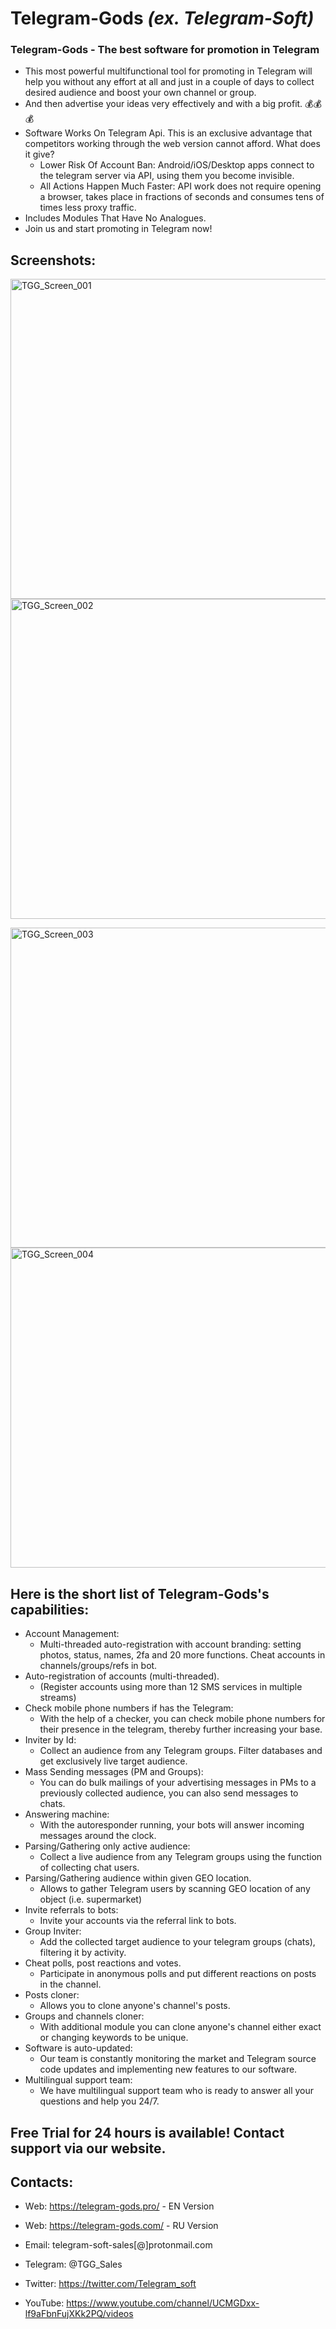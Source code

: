 # Telegram-Gods      *(ex. Telegram-Soft)*


### Telegram-Gods - The best software for promotion in Telegram
- This most powerful multifunctional tool for promoting in Тelegram will help you without any effort at all and just in a couple of days to collect desired audience and boost your own channel or group. 
- And then advertise your ideas very effectively and with a big profit. 💰💰💰
- Software Works On Telegram Api. This is an exclusive advantage that competitors working through the web version cannot afford. What does it give?
  * Lower Risk Of Account Ban: Android/iOS/Desktop apps connect to the telegram server via API, using them you become invisible.
  * All Actions Happen Much Faster: API work does not require opening a browser, takes place in fractions of seconds and consumes tens of times less proxy traffic.
- Includes Modules That Have No Analogues.
- Join us and start promoting in Telegram now!


## Screenshots:

<img align="center" width="512" alt="TGG_Screen_001" src="https://user-images.githubusercontent.com/94137664/180645000-8a129a5c-f13b-4508-903f-be840a84c154.png">  <img align="center" width="512" alt="TGG_Screen_002" src="https://user-images.githubusercontent.com/94137664/180644995-aec1e24a-a38f-4dbc-8ed3-4335e919297f.png">

<img align="center" width="512" alt="TGG_Screen_003" src="https://user-images.githubusercontent.com/94137664/180644991-1e3afaf3-31e6-43dc-9877-5efbc2b9449b.png">  <img align="center" width="512" alt="TGG_Screen_004" src="https://user-images.githubusercontent.com/94137664/180644987-fdf85963-75d2-46b7-b365-cdccb6712edd.png">

## Here is the short list of Telegram-Gods's capabilities:

- Account Management:
   * Multi-threaded auto-registration with account branding: setting photos, status, names, 2fa and 20 more functions. Cheat accounts in channels/groups/refs in bot.
- Auto-registration of accounts (multi-threaded).
   *  (Register accounts using more than 12 SMS services in multiple streams)
- Check mobile phone numbers if has the Telegram: 
   *  With the help of a checker, you can check mobile phone numbers for their presence in the telegram, thereby further increasing your base.
- Inviter by Id:
   *  Collect an audience from any Telegram groups. Filter databases and get exclusively live target audience.
- Mass Sending messages (PM and Groups):
   *  You can do bulk mailings of your advertising messages in PMs to a previously collected audience, you can also send messages to chats.
- Answering machine:
   *  With the autoresponder running, your bots will answer incoming messages around the clock.
- Parsing/Gathering only active audience:
   *  Collect a live audience from any Telegram groups using the function of collecting chat users.
- Parsing/Gathering audience within given GEO location.
   *  Allows to gather Telegram users by scanning GEO location of any object (i.e. supermarket)
- Invite referrals to bots:
   *  Invite your accounts via the referral link to bots.
- Group Inviter:
   *  Add the collected target audience to your telegram groups (chats), filtering it by activity.
- Cheat polls, post reactions and votes.
   *  Participate in anonymous polls and put different reactions on posts in the channel.
- Posts cloner:
   *  Allows you to clone anyone's channel's posts.
- Groups and channels cloner:
   *  With additional module you can clone anyone's channel either exact or changing keywords to be unique.
- Software is auto-updated:
   *  Our team is constantly monitoring the market and Telegram source code updates and implementing new features to our software.
- Multilingual support team:
   *  We have multilingual support team who is ready to answer all your questions and help you 24/7.

##
##  Free Trial for 24 hours is available! Contact support via our website.


##  Contacts:
- Wеb: https://telegram-gods.pro/ - EN Version
- Wеb: https://telegram-gods.com/ - RU Version

- Email: telegram-soft-sales[@]prоtonmail.cоm
- Telegram: @TGG_Sales
- Twitter: https://twitter.com/Telegram_soft
- YouTube: https://www.youtube.com/channel/UCMGDxx-lf9aFbnFujXKk2PQ/videos





